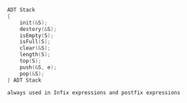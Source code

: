 ```cpp
ADT Stack
{
	init(&S);
	destory(&S);
	isEmpty(S);
	isFull(S);
	clear(&S);
	length(S);
	top(S);
	push(&S, e);
	pop(&S);
} ADT Stack
```
`always used in Infix expressions and postfix expressions`
